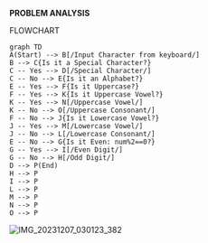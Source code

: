****PROBLEM ANALYSIS****

FLOWCHART
```mermaid
graph TD
A(Start) --> B[/Input Character from keyboard/]
B --> C{Is it a Special Character?}
C -- Yes --> D[/Special Character/]
C -- No --> E{Is it an Alphabet?}
E -- Yes --> F{Is it Uppercase?}
F -- Yes --> K{Is it Uppercase Vowel?}
K -- Yes --> N[/Uppercase Vowel/]
K -- No --> O[/Uppercase Consonant/]
F -- No --> J{Is it Lowercase Vowel?}
J -- Yes --> M[/Lowercase Vowel/]
J -- No --> L[/Lowercase Consonant/]
E -- No --> G{Is it Even: num%2==0?}
G -- Yes --> I[/Even Digit/]
G -- No --> H[/Odd Digit/]
D --> P(End)
H --> P
I --> P
L --> P
M --> P
N --> P
O --> P
```

![IMG_20231207_030123_382](https://github.com/SWEG-2015EC-Batch/Code-Warrior/assets/149209819/a5c46123-e0f1-4155-8c20-4688960d098f)
